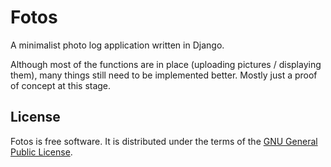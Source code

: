 Fotos
=====

A minimalist photo log application written in Django.

Although most of the functions are in place (uploading pictures / displaying them), many things still need to be implemented better. Mostly just a proof of concept at this stage.


License
-------

Fotos is free software. It is distributed under the terms of the [GNU General Public License][gpl].

[gpl]: http://www.fsf.org/licensing/licenses/gpl.html
